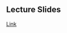 ## Lecture Slides

[Link](https://docs.google.com/presentation/d/1BfJ1zc0B5m_G1a_gHW__rNdDseoGKFhHhFTjz5oLxSw/edit?usp=sharing)